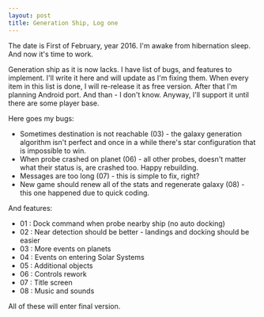 ```yaml
---
layout: post
title: Generation Ship, Log one
---
```

The date is First of February, year 2016. I'm awake from hibernation sleep. And now it's time to work.

Generation ship as it is now lacks. I have list of bugs, and features to implement. I'll write it here and will update as I'm fixing them.
When every item in this list is done, I will re-release it as free version. After that I'm planning Android port. And than - I don't know. Anyway, I'll support it until there are some player base.

Here goes my bugs:
- Sometimes destination is not reachable (03) - the galaxy generation algorithm isn't perfect and once in a while there's star configuration that is impossible to win.
- When probe crashed on planet (06) - all other probes, doesn't matter what their status is, are crashed too. Happy rebuilding.
- Messages are too long (07) - this is simple to fix, right?
- New game should renew all of the stats and regenerate galaxy (08) - this one happened due to quick coding.

And features:
- 01 : Dock command when probe nearby ship (no auto docking)
- 02 : Near detection should be better - landings and docking should be easier
- 03 : More events on planets
- 04 : Events on entering Solar Systems
- 05 : Additional objects 
- 06 : Controls rework
- 07 : Title screen
- 08 : Music and sounds

All of these will enter final version.
